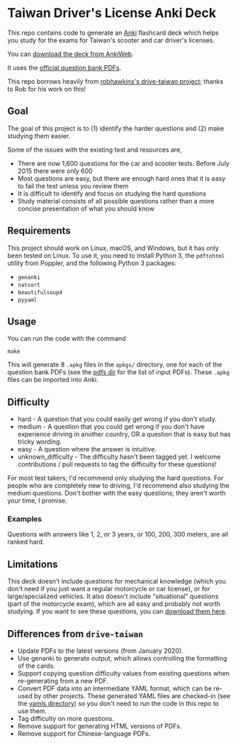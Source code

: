 # Taiwan Driver's License Anki Deck

This repo contains code to generate an [Anki](https://apps.ankiweb.net/) flashcard deck which helps you study for the exams for Taiwan's scooter and car driver's licenses.

You can [download the deck from AnkiWeb](https://ankiweb.net/shared/info/2139136408).

It uses the [official question bank PDFs](https://www.thb.gov.tw/catalog?node=9ea3538d-e302-4c8c-a2f9-038ad2caf714).

This repo borrows heavily from [robhawkins's drive-taiwan project](https://github.com/robhawkins/drive-taiwan); thanks to Rob for his work on this!

## Goal

The goal of this project is to (1) identify the harder questions and (2) make studying them easier.

Some of the issues with the existing test and resources are,

  * There are now 1,600 questions for the car and scooter tests.  Before July 2015 there were only 600
  * Most questions are easy, but there are enough hard ones that it is easy to fail the test unless you review them
  * It is difficult to identify and focus on studying the hard questions
  * Study material consists of all possible questions rather than a more concise presentation of what you should know

## Requirements

This project should work on Linux, macOS, and Windows, but it has only been tested on Linux.
To use it, you need to install Python 3, the `pdftohtml` utility from Poppler, and the following Python 3 packages:
- `genanki`
- `natsort`
- `beautifulsoup4`
- `pyyaml`

## Usage

You can run the code with the command

    make

This will generate 8 `.apkg` files in the `apkgs/` directory, one for each of the question bank PDFs
(see the [pdfs dir](https://github.com/kerrickstaley/Taiwan-Drivers-License-Exam-Anki/tree/main/pdfs) for the list of input PDFs).
These `.apkg` files can be imported into Anki.

## Difficulty

* hard - A question that you could easily get wrong if you don't study.
* medium - A question that you could get wrong if you don't have experience driving in another country, OR a question that is easy but has tricky wording.
* easy - A question where the answer is intuitive.
* unknown_difficulty - The difficulty hasn't been tagged yet. I welcome contributions / pull requests to tag the difficulty for these questions!

For most test takers; I'd recommend only studying the hard questions. For people who are completely new to driving, I'd recommend also studying the medium questions.
Don't bother with the easy questions; they aren't worth your time, I promise.

### Examples

Questions with answers like 1, 2, or 3 years, or 100, 200, 300 meters, are all ranked hard.

## Limitations

This deck doesn't include questions for mechanical knowledge (which you don't need if you just want a regular motorcycle or car license), or for large/specialized vehicles.
It also doesn't include "situational" questions (part of the motorcycle exam), which are all easy and probably not worth studying. If you want to see these questions, you can
[download them here](https://www.thb.gov.tw/file.ashx?id=c57b175b-3f3e-4da4-827b-da51fef79a8a).

## Differences from `drive-taiwan`

- Update PDFs to the latest versions (from January 2020).
- Use genanki to generate output, which allows controlling the formatting of the cards.
- Support copying question difficulty values from existing questions when re-generating from a new PDF.
- Convert PDF data into an intermediate YAML format, which can be re-used by other projects.
These generated YAML files are checked-in (see the [yamls directory](https://github.com/kerrickstaley/Taiwan-Drivers-License-Exam-Anki/tree/main/yamls))
so you don't need to run the code in this repo to use them.
- Tag difficulty on more questions.
- Remove support for generating HTML versions of PDFs.
- Remove support for Chinese-language PDFs.
